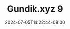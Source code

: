 --- 
title: "Gundik.xyz 9"
description: "nonton  video bokep Gundik.xyz 9 dood   terbaru"
date: 2024-07-05T14:22:44-08:00
file_code: "1bc4jhkieyxg"
draft: false
cover: "c84uzt42eizo1zzz.jpg"
tags: ["indo", "bokep-indo", "bokep-viral", "bokep-ig"]
length: 59
fld_id: "1398450"
foldername: "10 mantap"
categories: ["10 mantap"]
views: 174
---